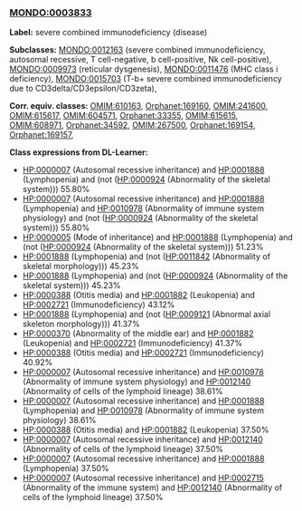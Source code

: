 
### [MONDO:0003833](http://purl.obolibrary.org/obo/MONDO_0003833)
**Label:** severe combined immunodeficiency (disease)

**Subclasses:** [MONDO:0012163](http://purl.obolibrary.org/obo/MONDO_0012163) (severe combined immunodeficiency, autosomal recessive, T cell-negative, b cell-positive, Nk cell-positive), [MONDO:0009973](http://purl.obolibrary.org/obo/MONDO_0009973) (reticular dysgenesis), [MONDO:0011476](http://purl.obolibrary.org/obo/MONDO_0011476) (MHC class i deficiency), [MONDO:0015703](http://purl.obolibrary.org/obo/MONDO_0015703) (T-b+ severe combined immunodeficiency due to CD3delta/CD3epsilon/CD3zeta), 

**Corr. equiv. classes:** [OMIM:610163](http://purl.obolibrary.org/obo/OMIM_610163), [Orphanet:169160](http://www.orpha.net/ORDO/Orphanet_169160), [OMIM:241600](http://purl.obolibrary.org/obo/OMIM_241600), [OMIM:615617](http://purl.obolibrary.org/obo/OMIM_615617), [OMIM:604571](http://purl.obolibrary.org/obo/OMIM_604571), [Orphanet:33355](http://www.orpha.net/ORDO/Orphanet_33355), [OMIM:615615](http://purl.obolibrary.org/obo/OMIM_615615), [OMIM:608971](http://purl.obolibrary.org/obo/OMIM_608971), [Orphanet:34592](http://www.orpha.net/ORDO/Orphanet_34592), [OMIM:267500](http://purl.obolibrary.org/obo/OMIM_267500), [Orphanet:169154](http://www.orpha.net/ORDO/Orphanet_169154), [Orphanet:169157](http://www.orpha.net/ORDO/Orphanet_169157), 

**Class expressions from DL-Learner:**

- [HP:0000007](http://purl.obolibrary.org/obo/HP_0000007) (Autosomal recessive inheritance) and [HP:0001888](http://purl.obolibrary.org/obo/HP_0001888) (Lymphopenia) and (not ([HP:0000924](http://purl.obolibrary.org/obo/HP_0000924) (Abnormality of the skeletal system))) 55.80%
- [HP:0000007](http://purl.obolibrary.org/obo/HP_0000007) (Autosomal recessive inheritance) and [HP:0001888](http://purl.obolibrary.org/obo/HP_0001888) (Lymphopenia) and [HP:0010978](http://purl.obolibrary.org/obo/HP_0010978) (Abnormality of immune system physiology) and (not ([HP:0000924](http://purl.obolibrary.org/obo/HP_0000924) (Abnormality of the skeletal system))) 55.80%
- [HP:0000005](http://purl.obolibrary.org/obo/HP_0000005) (Mode of inheritance) and [HP:0001888](http://purl.obolibrary.org/obo/HP_0001888) (Lymphopenia) and (not ([HP:0000924](http://purl.obolibrary.org/obo/HP_0000924) (Abnormality of the skeletal system))) 51.23%
- [HP:0001888](http://purl.obolibrary.org/obo/HP_0001888) (Lymphopenia) and (not ([HP:0011842](http://purl.obolibrary.org/obo/HP_0011842) (Abnormality of skeletal morphology))) 45.23%
- [HP:0001888](http://purl.obolibrary.org/obo/HP_0001888) (Lymphopenia) and (not ([HP:0000924](http://purl.obolibrary.org/obo/HP_0000924) (Abnormality of the skeletal system))) 45.23%
- [HP:0000388](http://purl.obolibrary.org/obo/HP_0000388) (Otitis media) and [HP:0001882](http://purl.obolibrary.org/obo/HP_0001882) (Leukopenia) and [HP:0002721](http://purl.obolibrary.org/obo/HP_0002721) (Immunodeficiency) 43.12%
- [HP:0001888](http://purl.obolibrary.org/obo/HP_0001888) (Lymphopenia) and (not ([HP:0009121](http://purl.obolibrary.org/obo/HP_0009121) (Abnormal axial skeleton morphology))) 41.37%
- [HP:0000370](http://purl.obolibrary.org/obo/HP_0000370) (Abnormality of the middle ear) and [HP:0001882](http://purl.obolibrary.org/obo/HP_0001882) (Leukopenia) and [HP:0002721](http://purl.obolibrary.org/obo/HP_0002721) (Immunodeficiency) 41.37%
- [HP:0000388](http://purl.obolibrary.org/obo/HP_0000388) (Otitis media) and [HP:0002721](http://purl.obolibrary.org/obo/HP_0002721) (Immunodeficiency) 40.92%
- [HP:0000007](http://purl.obolibrary.org/obo/HP_0000007) (Autosomal recessive inheritance) and [HP:0010978](http://purl.obolibrary.org/obo/HP_0010978) (Abnormality of immune system physiology) and [HP:0012140](http://purl.obolibrary.org/obo/HP_0012140) (Abnormality of cells of the lymphoid lineage) 38.61%
- [HP:0000007](http://purl.obolibrary.org/obo/HP_0000007) (Autosomal recessive inheritance) and [HP:0001888](http://purl.obolibrary.org/obo/HP_0001888) (Lymphopenia) and [HP:0010978](http://purl.obolibrary.org/obo/HP_0010978) (Abnormality of immune system physiology) 38.61%
- [HP:0000388](http://purl.obolibrary.org/obo/HP_0000388) (Otitis media) and [HP:0001882](http://purl.obolibrary.org/obo/HP_0001882) (Leukopenia) 37.50%
- [HP:0000007](http://purl.obolibrary.org/obo/HP_0000007) (Autosomal recessive inheritance) and [HP:0012140](http://purl.obolibrary.org/obo/HP_0012140) (Abnormality of cells of the lymphoid lineage) 37.50%
- [HP:0000007](http://purl.obolibrary.org/obo/HP_0000007) (Autosomal recessive inheritance) and [HP:0001888](http://purl.obolibrary.org/obo/HP_0001888) (Lymphopenia) 37.50%
- [HP:0000007](http://purl.obolibrary.org/obo/HP_0000007) (Autosomal recessive inheritance) and [HP:0002715](http://purl.obolibrary.org/obo/HP_0002715) (Abnormality of the immune system) and [HP:0012140](http://purl.obolibrary.org/obo/HP_0012140) (Abnormality of cells of the lymphoid lineage) 37.50%


